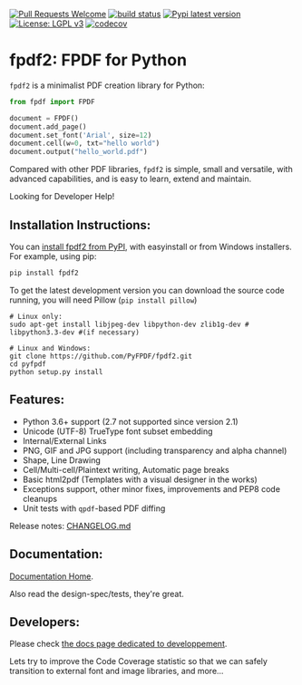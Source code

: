 [![Pull Requests Welcome](https://img.shields.io/badge/PRs-welcome-brightgreen.svg?style=flat)](http://makeapullrequest.com)
[![build status](https://github.com/PyFPDF/fpdf2/workflows/build/badge.svg)](https://github.com/PyFPDF/fpdf2/actions?query=branch%3Amaster)
[![Pypi latest version](https://img.shields.io/pypi/v/fpdf2.svg)](https://pypi.python.org/pypi/fpdf2)
[![License: LGPL v3](https://img.shields.io/badge/License-LGPL%20v3-blue.svg)](https://www.gnu.org/licenses/lgpl-3.0)
[![codecov](https://codecov.io/gh/PyFPDF/fpdf2/branch/master/graph/badge.svg)](https://codecov.io/gh/PyFPDF/fpdf2)

fpdf2: FPDF for Python
=======================

`fpdf2` is a minimalist PDF creation library for Python:

```python
from fpdf import FPDF

document = FPDF()
document.add_page()
document.set_font('Arial', size=12)
document.cell(w=0, txt="hello world")
document.output("hello_world.pdf")
```

Compared with other PDF libraries, `fpdf2` is simple, small and versatile, with
advanced capabilities, and is easy to learn, extend and maintain.

Looking for Developer Help!

Installation Instructions:
--------------------------

You can [install fpdf2 from PyPI][1], with easyinstall or from Windows 
installers. For example, using pip:

```bash
pip install fpdf2
```

To get the latest development version you can download the source code
running, you will need Pillow (`pip install pillow`)

```
# Linux only:
sudo apt-get install libjpeg-dev libpython-dev zlib1g-dev # libpython3.3-dev #(if necessary)

# Linux and Windows:
git clone https://github.com/PyFPDF/fpdf2.git
cd pyfpdf
python setup.py install
```

Features:
---------

 * Python 3.6+ support (2.7 not supported since version 2.1)
 * Unicode (UTF-8) TrueType font subset embedding
 * Internal/External Links
 * PNG, GIF and JPG support (including transparency and alpha channel)
 * Shape, Line Drawing
 * Cell/Multi-cell/Plaintext writing, Automatic page breaks
 * Basic html2pdf (Templates with a visual designer in the works)
 * Exceptions support, other minor fixes, improvements and PEP8 code cleanups
 * Unit tests with `qpdf`-based PDF diffing

Release notes: [CHANGELOG.md](https://github.com/PyFPDF/fpdf2/blob/master/CHANGELOG.md)

Documentation:
--------------

[Documentation Home](https://pyfpdf.github.io/fpdf2/).

Also read the design-spec/tests, they're great.

Developers:
-----------

Please check [the docs page dedicated to developpement](https://pyfpdf.github.io/fpdf2/Development.html).

Lets try to improve the Code Coverage statistic so that we can safely
transition to external font and image libraries, and more...

[1]: https://pypi.org/project/fpdf2/
[2]: https://pypi.org/project/fpdf2/2.0.2/
[3]: https://pypi.org/project/fpdf2/2.1.0rc1/
